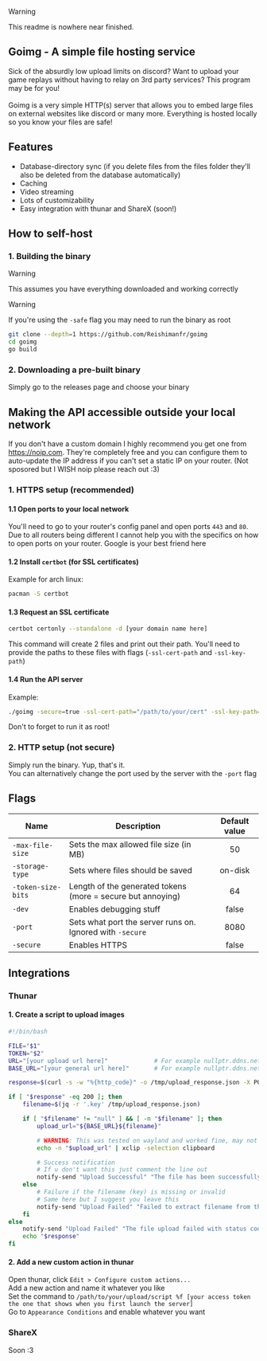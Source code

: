 > [!WARNING]
> This readme is nowhere near finished.

## Goimg - A simple file hosting service
Sick of the absurdly low upload limits on discord? Want to upload your game replays without having to relay on 3rd party services? This program may be for you!
<br><br>Goimg is a very simple HTTP(s) server that allows you to embed large files on external websites like discord or many more. Everything is hosted locally so you know your files are safe!

## Features
- Database-directory sync (if you delete files from the files folder they'll also be deleted from the database automatically)
- Caching
- Video streaming
- Lots of customizability
- Easy integration with thunar and ShareX (soon!)

## How to self-host
### 1. Building the binary
> [!WARNING]
> This assumes you have everything downloaded and working correctly

> [!WARNING]
> If you're using the `-safe` flag you may need to run the binary as root
```sh
git clone --depth=1 https://github.com/Reishimanfr/goimg
cd goimg
go build
```

### 2. Downloading a pre-built binary
Simply go to the releases page and choose your binary

## Making the API accessible outside your local network
If you don't have a custom domain I highly recommend you get one from https://noip.com. They're completely free and you can configure them to auto-update the IP address if you can't set a static IP on your router. (Not sposored but I WISH noip please reach out :3)

### 1. HTTPS setup (recommended)
#### 1.1 Open ports to your local network
You'll need to go to your router's config panel and open ports `443` and `80`. Due to all routers being different I cannot help you with the specifics on how to open ports on your router. Google is your best friend here

#### 1.2 Install `certbot` (for SSL certificates)
Example for arch linux:
```sh
pacman -S certbot
```

#### 1.3 Request an SSL certificate
```sh
certbot certonly --standalone -d [your domain name here]
```
This command will create 2 files and print out their path. You'll need to provide the paths to these files with flags (`-ssl-cert-path` and `-ssl-key-path`)

#### 1.4 Run the API server
Example:
```sh
./goimg -secure=true -ssl-cert-path="/path/to/your/cert" -ssl-key-path="/path/to/your/certkey"
```
Don't to forget to run it as root!
### 2. HTTP setup (not secure)
Simply run the binary. Yup, that's it.<br>
You can alternatively change the port used by the server with the `-port` flag

## Flags
| Name               | Description                                                 | Default value |
| ----               | -----------                                                 | :-----------: |
| `-max-file-size`   | Sets the max allowed file size (in MB)                      |  50           |
| `-storage-type`    | Sets where files should be saved                            | on-disk       |
| `-token-size-bits` | Length of the generated tokens (more = secure but annoying) | 64            |
| `-dev`             | Enables debugging stuff                                     | false         |
| `-port`            | Sets what port the server runs on. Ignored with `-secure`   | 8080          |
| `-secure`          | Enables HTTPS                                               | false         |


## Integrations
### Thunar
#### 1. Create a script to upload images 
```bash
#!/bin/bash

FILE="$1"
TOKEN="$2"
URL="[your upload url here]"             # For example nullptr.ddns.net/upload
BASE_URL="[your general url here]"       # For example nullptr.ddns.net         (notice the lack of /upload here)

response=$(curl -s -w "%{http_code}" -o /tmp/upload_response.json -X POST -F "file=@${FILE}" -H "Authorization: ${TOKEN}" ${URL})

if [ "$response" -eq 200 ]; then
    filename=$(jq -r '.key' /tmp/upload_response.json)

    if [ "$filename" != "null" ] && [ -n "$filename" ]; then
        upload_url="${BASE_URL}${filename}"

        # WARNING: This was tested on wayland and worked fine, may not work well for u if ur on x11 idk        
        echo -n "$upload_url" | xclip -selection clipboard

        # Success notification
        # If u don't want this just comment the line out
        notify-send "Upload Successful" "The file has been successfully uploaded.\nURL copied to clipboard: $upload_url"
    else
        # Failure if the filename (key) is missing or invalid
        # Same here but I suggest you leave this
        notify-send "Upload Failed" "Failed to extract filename from the server response."
    fi
else
    notify-send "Upload Failed" "The file upload failed with status code $response."
    echo "$response"
fi
```
#### 2. Add a new custom action in thunar
Open thunar, click `Edit > Configure custom actions...`<br>
Add a new action and name it whatever you like<br>
Set the command to `/path/to/your/upload/script %f [your access token the one that shows when you first launch the server]`<br>
Go to `Appearance Conditions` and enable whatever you want<br>

### ShareX
Soon :3
